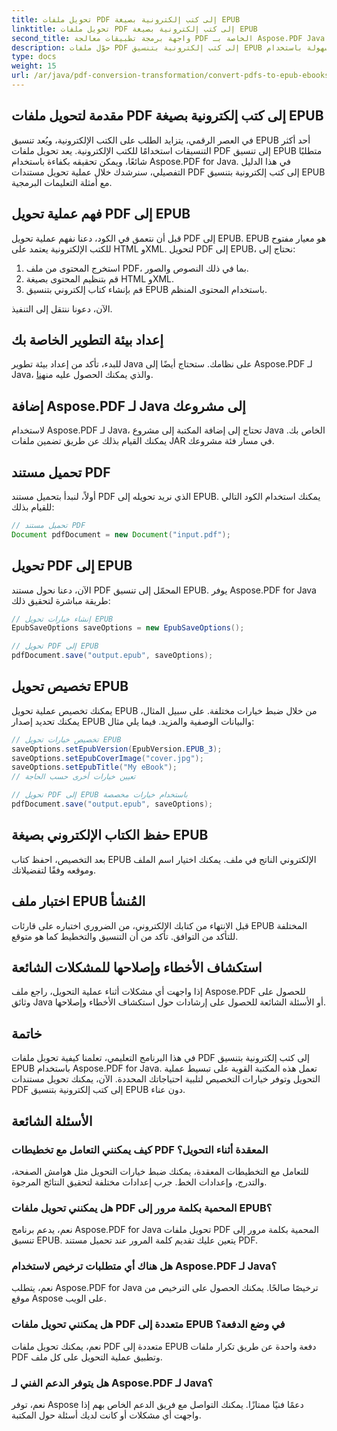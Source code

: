 ```yaml
---
title: تحويل ملفات PDF إلى كتب إلكترونية بصيغة EPUB
linktitle: تحويل ملفات PDF إلى كتب إلكترونية بصيغة EPUB
second_title: واجهة برمجة تطبيقات معالجة PDF الخاصة بـ Aspose.PDF Java
description: حوّل ملفات PDF إلى كتب إلكترونية بتنسيق EPUB بسهولة باستخدام Aspose.PDF for Java. تعرّف على كيفية تحويل ملفات PDF إلى EPUB خطوة بخطوة والأسئلة الشائعة.
type: docs
weight: 15
url: /ar/java/pdf-conversion-transformation/convert-pdfs-to-epub-ebooks/
---
```


## مقدمة لتحويل ملفات PDF إلى كتب إلكترونية بصيغة EPUB

في العصر الرقمي، يتزايد الطلب على الكتب الإلكترونية، ويُعد تنسيق EPUB أحد أكثر التنسيقات استخدامًا للكتب الإلكترونية. يعد تحويل ملفات PDF إلى تنسيق EPUB متطلبًا شائعًا، ويمكن تحقيقه بكفاءة باستخدام Aspose.PDF for Java. في هذا الدليل التفصيلي، سنرشدك خلال عملية تحويل مستندات PDF إلى كتب إلكترونية بتنسيق EPUB مع أمثلة التعليمات البرمجية.

## فهم عملية تحويل PDF إلى EPUB

قبل أن نتعمق في الكود، دعنا نفهم عملية تحويل PDF إلى EPUB. EPUB هو معيار مفتوح للكتب الإلكترونية يعتمد على HTML وXML. لتحويل PDF إلى EPUB، نحتاج إلى:

1. استخرج المحتوى من ملف PDF، بما في ذلك النصوص والصور.
2. قم بتنظيم المحتوى بصيغة HTML وXML.
3. قم بإنشاء كتاب إلكتروني بتنسيق EPUB باستخدام المحتوى المنظم.

الآن، دعونا ننتقل إلى التنفيذ.

## إعداد بيئة التطوير الخاصة بك

 للبدء، تأكد من إعداد بيئة تطوير Java على نظامك. ستحتاج أيضًا إلى Aspose.PDF لـ Java، والذي يمكنك الحصول عليه من[هنا](https://releases.aspose.com/pdf/java/).

## إضافة Aspose.PDF لـ Java إلى مشروعك

لاستخدام Aspose.PDF لـ Java، تحتاج إلى إضافة المكتبة إلى مشروع Java الخاص بك. يمكنك القيام بذلك عن طريق تضمين ملفات JAR في مسار فئة مشروعك.

## تحميل مستند PDF

أولاً، لنبدأ بتحميل مستند PDF الذي نريد تحويله إلى EPUB. يمكنك استخدام الكود التالي للقيام بذلك:

```java
// تحميل مستند PDF
Document pdfDocument = new Document("input.pdf");
```

## تحويل PDF إلى EPUB

الآن، دعنا نحول مستند PDF المحمّل إلى تنسيق EPUB. يوفر Aspose.PDF for Java طريقة مباشرة لتحقيق ذلك:

```java
// إنشاء خيارات تحويل EPUB
EpubSaveOptions saveOptions = new EpubSaveOptions();

// تحويل PDF إلى EPUB
pdfDocument.save("output.epub", saveOptions);
```

## تخصيص تحويل EPUB

يمكنك تخصيص عملية تحويل EPUB من خلال ضبط خيارات مختلفة. على سبيل المثال، يمكنك تحديد إصدار EPUB والبيانات الوصفية والمزيد. فيما يلي مثال:

```java
// تخصيص خيارات تحويل EPUB
saveOptions.setEpubVersion(EpubVersion.EPUB_3);
saveOptions.setEpubCoverImage("cover.jpg");
saveOptions.setEpubTitle("My eBook");
// تعيين خيارات أخرى حسب الحاجة

// تحويل PDF إلى EPUB باستخدام خيارات مخصصة
pdfDocument.save("output.epub", saveOptions);
```

## حفظ الكتاب الإلكتروني بصيغة EPUB

بعد التخصيص، احفظ كتاب EPUB الإلكتروني الناتج في ملف. يمكنك اختيار اسم الملف وموقعه وفقًا لتفضيلاتك.

## اختبار ملف EPUB المُنشأ

قبل الانتهاء من كتابك الإلكتروني، من الضروري اختباره على قارئات EPUB المختلفة للتأكد من التوافق. تأكد من أن التنسيق والتخطيط كما هو متوقع.

## استكشاف الأخطاء وإصلاحها للمشكلات الشائعة

إذا واجهت أي مشكلات أثناء عملية التحويل، راجع ملف Aspose.PDF للحصول على وثائق Java أو الأسئلة الشائعة للحصول على إرشادات حول استكشاف الأخطاء وإصلاحها.

## خاتمة

في هذا البرنامج التعليمي، تعلمنا كيفية تحويل ملفات PDF إلى كتب إلكترونية بتنسيق EPUB باستخدام Aspose.PDF for Java. تعمل هذه المكتبة القوية على تبسيط عملية التحويل وتوفر خيارات التخصيص لتلبية احتياجاتك المحددة. الآن، يمكنك تحويل مستندات PDF إلى كتب إلكترونية بتنسيق EPUB دون عناء.

## الأسئلة الشائعة

### كيف يمكنني التعامل مع تخطيطات PDF المعقدة أثناء التحويل؟

للتعامل مع التخطيطات المعقدة، يمكنك ضبط خيارات التحويل مثل هوامش الصفحة، والتدرج، وإعدادات الخط. جرب إعدادات مختلفة لتحقيق النتائج المرجوة.

### هل يمكنني تحويل ملفات PDF المحمية بكلمة مرور إلى EPUB؟

نعم، يدعم برنامج Aspose.PDF for Java تحويل ملفات PDF المحمية بكلمة مرور إلى تنسيق EPUB. يتعين عليك تقديم كلمة المرور عند تحميل مستند PDF.

### هل هناك أي متطلبات ترخيص لاستخدام Aspose.PDF لـ Java؟

نعم، يتطلب Aspose.PDF for Java ترخيصًا صالحًا. يمكنك الحصول على الترخيص من موقع Aspose على الويب.

### هل يمكنني تحويل ملفات PDF متعددة إلى EPUB في وضع الدفعة؟

نعم، يمكنك تحويل ملفات PDF متعددة إلى EPUB دفعة واحدة عن طريق تكرار ملفات PDF وتطبيق عملية التحويل على كل ملف.

### هل يتوفر الدعم الفني لـ Aspose.PDF لـ Java؟

نعم، توفر Aspose دعمًا فنيًا ممتازًا. يمكنك التواصل مع فريق الدعم الخاص بهم إذا واجهت أي مشكلات أو كانت لديك أسئلة حول المكتبة.